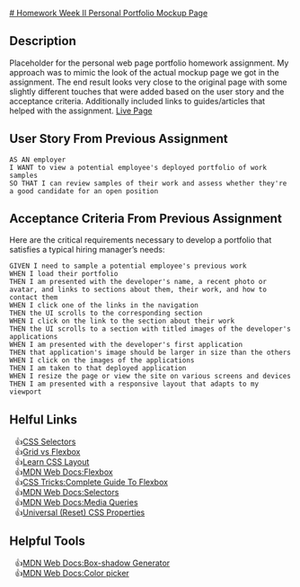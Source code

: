 [# Homework Week II Personal Portfolio Mockup Page](https://rkutsel.github.io/personal-portfolio-page/)

## Description

Placeholder for the personal web page portfolio homework assignment. My approach was to mimic the look of the actual mockup page we got in the assignment. The end result looks very close to the original page with some slightly different touches that were added based on the user story and the acceptance criteria. Additionally included links to guides/articles that helped with the assignment. [Live Page](https://rkutsel.github.io/personal-portfolio-page/)

## User Story From Previous Assignment

```
AS AN employer
I WANT to view a potential employee's deployed portfolio of work samples
SO THAT I can review samples of their work and assess whether they're a good candidate for an open position
```


## Acceptance Criteria From Previous Assignment

Here are the critical requirements necessary to develop a portfolio that satisfies a typical hiring manager’s needs:

```
GIVEN I need to sample a potential employee's previous work
WHEN I load their portfolio
THEN I am presented with the developer's name, a recent photo or avatar, and links to sections about them, their work, and how to contact them
WHEN I click one of the links in the navigation
THEN the UI scrolls to the corresponding section
WHEN I click on the link to the section about their work
THEN the UI scrolls to a section with titled images of the developer's applications
WHEN I am presented with the developer's first application
THEN that application's image should be larger in size than the others
WHEN I click on the images of the applications
THEN I am taken to that deployed application
WHEN I resize the page or view the site on various screens and devices
THEN I am presented with a responsive layout that adapts to my viewport
```

## Helful Links

<ul>
<li style="list-style-type: '\1F44D'; // thumbs up sign"><a href="https://www.w3schools.com/cssref/css_selectors.asp">CSS Selectors</a></li>
<li style="list-style-type: '\1F44D'; // thumbs up sign"><a href="https://css-tricks.com/css-grid-replace-flexbox/">Grid vs Flexbox</a></li>
  <li style="list-style-type: '\1F44D'; // thumbs up sign"><a href="https://learnlayout.com/">Learn CSS Layout</a></li>
  <li style="list-style-type: '\1F44D'; // thumbs up sign"><a href="https://developer.mozilla.org/en-US/docs/Learn/CSS/CSS_layout/Flexbox">MDN Web Docs:Flexbox</a></li>
   <li style="list-style-type: '\1F44D'; // thumbs up sign"><a href="https://css-tricks.com/snippets/css/a-guide-to-flexbox/">CSS Tricks:Complete Guide To Flexbox</a></li>
 <li style="list-style-type: '\1F44D'; // thumbs up sign"><a href="https://developer.mozilla.org/en-US/docs/Web/CSS/Adjacent_sibling_combinator">MDN Web Docs:Selectors</a></li>
<li style="list-style-type: '\1F44D'; // thumbs up sign"><a href="https://developer.mozilla.org/en-US/docs/Web/CSS/Media_Queries/Using_media_queries">MDN Web Docs:Media Queries</a></li>
<li style="list-style-type: '\1F44D'; // thumbs up sign"><a href="https://dev.to/gautham495/universal-css-properties-everyone-must-use-4kie">Universal (Reset) CSS Properties</a></li>
 </ul>

 ## Helpful Tools 

 <ul>
   <li style="list-style-type: '\1F44D'; // thumbs up sign"><a href="https://developer.mozilla.org/en-US/docs/Web/CSS/CSS_Backgrounds_and_Borders/Box-shadow_generator">MDN Web Docs:Box-shadow Generator</a></li>
  <li style="list-style-type: '\1F44D'; // thumbs up sign"><a href="https://developer.mozilla.org/en-US/docs/Web/CSS/CSS_Colors/Color_picker_tool">MDN Web Docs:Color picker</a></li>
 </ul>



